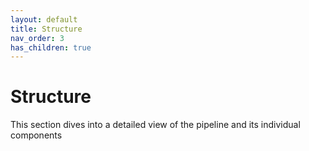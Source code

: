 ```yaml
---
layout: default
title: Structure
nav_order: 3
has_children: true
---
```

# Structure

This section dives into a detailed view of the pipeline and its individual components

